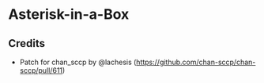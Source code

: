 # Asterisk-in-a-Box

## Credits

- Patch for chan_sccp by @lachesis (https://github.com/chan-sccp/chan-sccp/pull/611)
